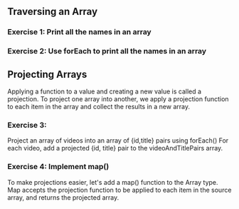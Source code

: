 ## Traversing an Array
### Exercise 1: Print all the names in an array
### Exercise 2: Use forEach to print all the names in an array

## Projecting Arrays
Applying a function to a value and creating a new value is called a projection. To project one array into another, we apply a projection function to each item in the array and collect the results in a new array.

### Exercise 3: 
Project an array of videos into an array of {id,title} pairs using forEach()
For each video, add a projected {id, title} pair to the videoAndTitlePairs array.

### Exercise 4: Implement map()
To make projections easier, let's add a map() function to the Array type. Map accepts the projection function to be applied to each item in the source array, and returns the projected array.


